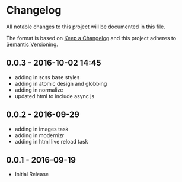 # Changelog
 All notable changes to this project will be documented in this file.

The format is based on [Keep a Changelog](http://keepachangelog.com/) 
and this project adheres to [Semantic Versioning](http://semver.org/).

## 0.0.3 - 2016-10-02 14:45
- adding in scss base styles
- adding in atomic design and globbing
- adding in normalize
- updated html to include async js

## 0.0.2 - 2016-09-29
- adding in images task
- adding in modernizr
- adding in html live reload task

## 0.0.1 - 2016-09-19
- Initial Release
